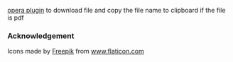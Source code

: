 [opera plugin](https://dev.opera.com/extensions/basics/) to download file and copy the file name to clipboard if the file is pdf

### Acknowledgement
<div>Icons made by <a href="https://www.freepik.com" title="Freepik">Freepik</a> from <a href="https://www.flaticon.com/" title="Flaticon">www.flaticon.com</a></div>
